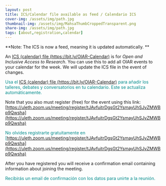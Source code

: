 ```yaml
---
layout: post
title: ICS/Calendar file available as feed / Calendario ICS
cover-img: /assets/img/path.jpg
thumbnail-img: /assets/img/MahsaThumbCroppedTransparent.png
share-img: /assets/img/path.jpg
tags: [about,registration,calendar]
---
```


**Note: The ICS is now a feed, meaning it is updated automatically. **


An [ICS (calendar) file (https://bit.ly/OIAR-Calendar)](https://outlook.office365.com/owa/calendar/a14f92d19eb24afdab3a3bc6938f09f7@uleth.ca/0c920d7278b94630a843d1feb9677f665923521347890745761/calendar.ics) is  for _Open and Inclusive Access to Research_. You can use this to add all OIAR events to your calendar for the week. We will update the ICS file in the event of changes.

<span style="color: DarkCyan;"> Usa el [ICS (calendar) file (https://bit.ly/OIAR-Calendar)](https://outlook.office365.com/owa/calendar/a14f92d19eb24afdab3a3bc6938f09f7@uleth.ca/0c920d7278b94630a843d1feb9677f665923521347890745761/calendar.ics) para añadir los talleres, debates y conversatorios en tu calendario. Este se actualiza automáticamente.</span>

Note that you also must register (free) for the event using this link: [https://uleth.zoom.us/meeting/register/tJAvfuitrDgsGt2YsmayUhSJvZMWBp9Qwsha](https://uleth.zoom.us/meeting/register/tJAvfuitrDgsGt2YsmayUhSJvZMWBp9Qwsha)

<span style="color: DarkCyan;">No olvides registrarte gratuitamente en [https://uleth.zoom.us/meeting/register/tJAvfuitrDgsGt2YsmayUhSJvZMWBp9Qwsha](https://uleth.zoom.us/meeting/register/tJAvfuitrDgsGt2YsmayUhSJvZMWBp9Qwsha)</span>

After you have registered you will receive a confirmation email containing information about joining the meeting.

<span style="color: DarkCyan;">Recibirás un email de confirmación con los datos para unirte a la reunión. </span>
